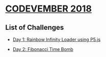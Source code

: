 # [CODEVEMBER 2018](https://codepen.io/collection/XEmpqm/)

## List of Challenges

- [Day 1: Rainbow Infinity Loader using P5.js](https://codepen.io/rajatkantinandi/pen/jegJNG)

- [Day 2: Fibonacci Time Bomb](https://codepen.io/rajatkantinandi/pen/KrPrKq)
